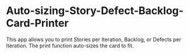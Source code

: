 Auto-sizing-Story-Defect-Backlog-Card-Printer
=============================================

This app allows you to print Stories per Iteration, Backlog, or Defects per Iteration.  The print function auto-sizes the card to fit.
